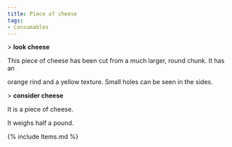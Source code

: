 ```yaml
---
title: Piece of cheese
tags:
- Consumables
---
```


\> **look cheese**

This piece of cheese has been cut from a much larger, round chunk. It
has an

orange rind and a yellow texture. Small holes can be seen in the sides.

\> **consider cheese**

It is a piece of cheese.

It weighs half a pound.

{% include Items.md %}
